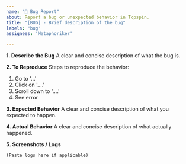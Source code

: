 ```yaml
---
name: "🐞 Bug Report"
about: Report a bug or unexpected behavior in Topspin.
title: "[BUG] - Brief description of the bug"
labels: "bug"
assignees: 'Metaphoriker'

---
```


**1. Describe the Bug**
A clear and concise description of what the bug is.

**2. To Reproduce**
Steps to reproduce the behavior:
1. Go to '...'
2. Click on '....'
3. Scroll down to '....'
4. See error

**3. Expected Behavior**
A clear and concise description of what you expected to happen.

**4. Actual Behavior**
A clear and concise description of what actually happened.

**5. Screenshots / Logs**
```text
(Paste logs here if applicable)